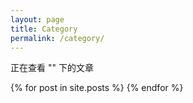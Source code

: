 ```yaml
---
layout: page
title: Category
permalink: /category/
---
```


<script>
  var key = location.pathname;
  key = key.substring('/category/'.length);
  if (key.indexOf('/') != -1) {
    key = '';
  }
</script>

正在查看 "<script>document.write(key);</script>" 下的文章

<div class="post">
  <div class="post-archive">
  {% for post in site.posts %}
    <!-- <h2>{{ post.date | date: "%Y" }}</h2> -->
    <ul class="listing" style="display: none;">
      <li>
      <span class="date">{{ post.date | date: "%Y/%m/%d" }}</span>
      <a href="{{ post.url | prepend: site.baseurl }}" key="{{ post.categories }}">
      {% if post.title %}
  		{{ post.title }}
  	  {% else %}
  		{{ site.page_no_title }}
  	  {% endif %}
  	  </a>
  	</li>
    </ul>
  {% endfor %}
  </div>
</div>

<script>
  window.onload=function() {
    var items = $('.post-archive a');
    for (var i=0; i<items.length; i++) {
      var item = items[i];
      if ($(item).attr('key').toLowerCase().indexOf(key.toLowerCase()) == -1) {
        $(item.parentElement.parentElement).remove();
      } else {
      	$(item.parentElement.parentElement).show();
      }
    }
    if ($('.post-archive a').length == 0) {
      $('.post-archive').html('<font color="red">没有记录</font>')
    }
  }
</script>
